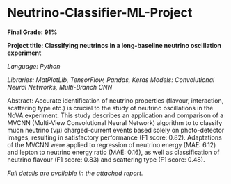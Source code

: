 # Neutrino-Classifier-ML-Project

**Final Grade: 91%**

**Project title: Classifying neutrinos in a long-baseline neutrino oscillation experiment**

_Language: Python_

_Libraries: MatPlotLib, TensorFlow, Pandas, Keras_
_Models: Convolutional Neural Networks, Multi-Branch CNN_

Abstract: Accurate identification of neutrino properties (flavour, interaction, scattering
type etc.) is crucial to the study of neutrino oscillations in the NoVA experiment. This
study describes an application and comparison of a MVCNN (Multi-View Convolutional
Neural Network) algorithm to to classify muon neutrino (νμ) charged-current events based
solely on photo-detector images, resulting in satisfactory performance (F1 score: 0.82).
Adaptations of the MVCNN were applied to regression of neutrino energy (MAE: 6.12) and
lepton to neutrino energy ratio (MAE: 0.16), as well as classification of neutrino flavour
(F1 score: 0.83) and scattering type (F1 score: 0.48).

_Full details are available in the attached report._

